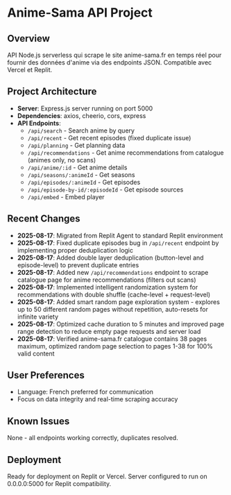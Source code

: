 # Anime-Sama API Project

## Overview
API Node.js serverless qui scrape le site anime-sama.fr en temps réel pour fournir des données d'anime via des endpoints JSON. Compatible avec Vercel et Replit.

## Project Architecture
- **Server**: Express.js server running on port 5000
- **Dependencies**: axios, cheerio, cors, express
- **API Endpoints**:
  - `/api/search` - Search anime by query
  - `/api/recent` - Get recent episodes (fixed duplicate issue)
  - `/api/planning` - Get planning data
  - `/api/recommendations` - Get anime recommendations from catalogue (animes only, no scans)
  - `/api/anime/:id` - Get anime details
  - `/api/seasons/:animeId` - Get seasons
  - `/api/episodes/:animeId` - Get episodes
  - `/api/episode-by-id/:episodeId` - Get episode sources
  - `/api/embed` - Embed player

## Recent Changes
- **2025-08-17**: Migrated from Replit Agent to standard Replit environment
- **2025-08-17**: Fixed duplicate episodes bug in `/api/recent` endpoint by implementing proper deduplication logic
- **2025-08-17**: Added double layer deduplication (button-level and episode-level) to prevent duplicate entries
- **2025-08-17**: Added new `/api/recommendations` endpoint to scrape catalogue page for anime recommendations (filters out scans)
- **2025-08-17**: Implemented intelligent randomization system for recommendations with double shuffle (cache-level + request-level)
- **2025-08-17**: Added smart random page exploration system - explores up to 50 different random pages without repetition, auto-resets for infinite variety
- **2025-08-17**: Optimized cache duration to 5 minutes and improved page range detection to reduce empty page requests and server load
- **2025-08-17**: Verified anime-sama.fr catalogue contains 38 pages maximum, optimized random page selection to pages 1-38 for 100% valid content

## User Preferences
- Language: French preferred for communication
- Focus on data integrity and real-time scraping accuracy

## Known Issues
None - all endpoints working correctly, duplicates resolved.

## Deployment
Ready for deployment on Replit or Vercel. Server configured to run on 0.0.0.0:5000 for Replit compatibility.